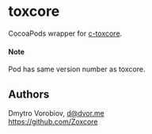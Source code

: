 # toxcore

CocoaPods wrapper for [c-toxcore](https://github.com/TokTok/c-toxcore).

#### Note

Pod has same version number as toxcore.

## Authors

Dmytro Vorobiov, d@dvor.me<br>
https://github.com/Zoxcore
